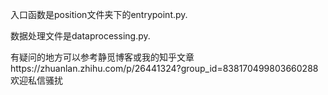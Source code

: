 入口函数是position文件夹下的entrypoint.py.

数据处理文件是dataprocessing.py.

有疑问的地方可以参考静觅博客或我的知乎文章https://zhuanlan.zhihu.com/p/26441324?group_id=838170499803660288 欢迎私信骚扰
